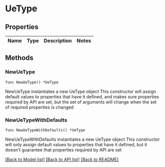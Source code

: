 # UeType

## Properties

Name | Type | Description | Notes
------------ | ------------- | ------------- | -------------

## Methods

### NewUeType

`func NewUeType() *UeType`

NewUeType instantiates a new UeType object
This constructor will assign default values to properties that have it defined,
and makes sure properties required by API are set, but the set of arguments
will change when the set of required properties is changed

### NewUeTypeWithDefaults

`func NewUeTypeWithDefaults() *UeType`

NewUeTypeWithDefaults instantiates a new UeType object
This constructor will only assign default values to properties that have it defined,
but it doesn't guarantee that properties required by API are set


[[Back to Model list]](../README.md#documentation-for-models) [[Back to API list]](../README.md#documentation-for-api-endpoints) [[Back to README]](../README.md)


